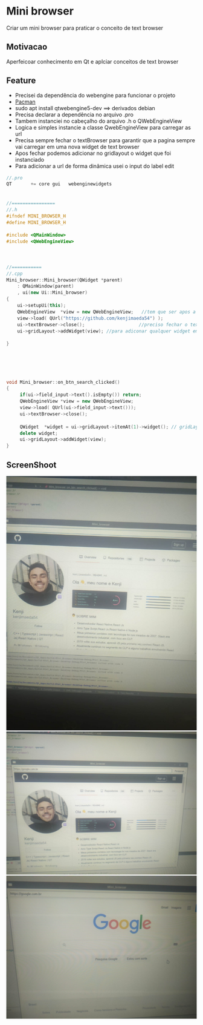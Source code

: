 # Mini browser
Criar um mini browser para praticar o conceito de text browser


## Motivacao 
Aperfeicoar conhecimento em Qt e aplciar conceitos de text browser


## Feature
- Precisei da dependência do webengine para funcionar o projeto
- [Pacman](https://archlinux.org/packages/extra/x86_64/qt5-webengine/)
- sudo apt install qtwebengine5-dev ==> derivados debian
- Precisa declarar a dependência no arquivo .pro
- Tambem instanciei no cabeçalho do arquivo .h o QWebEngineView
- Logica e simples instancie a classe QwebEngineView para carregar as url
- Precisa sempre fechar o textBrowser para garantir que a pagina sempre vai carregar em uma nova widget de text browser
- Apos fechar podemos  adicionar no gridlayout o widget que foi instanciado 
- Para adicionar a url de forma dinâmica usei o input do label edit



``` c++
//.pro
QT       += core gui   webenginewidgets


//================
//.h
#ifndef MINI_BROWSER_H
#define MINI_BROWSER_H

#include <QMainWindow>
#include <QWebEngineView>



//===========
//.cpp
Mini_browser::Mini_browser(QWidget *parent)
    : QMainWindow(parent)
    , ui(new Ui::Mini_browser)
{
    ui->setupUi(this);
    QWebEngineView  *view = new QWebEngineView;   //tem que ser apos a ui foi instanciada
    view->load( QUrl("https://github.com/kenjimaeda54") );
    ui->textBrowser->close();                    //preciso fechar o textBrowser so apos isto conseguira inicia
    ui->gridLayout->addWidget(view); //para adiconar qualquer widget em um layou no formato grid

}





void Mini_browser::on_btn_search_clicked()
{
     if(ui->field_input->text().isEmpty()) return;
     QWebEngineView *view = new QWebEngineView;
     view->load( QUrl(ui->field_input->text()));
     ui->textBrowser->close();

     QWidget  *widget = ui->gridLayout->itemAt(1)->widget(); // gridLayout e uma colecao com os layout,estou pegando a primeira posicao e deletando,intemAt e uma funcao dos container
     delete widget;
     ui->gridLayout->addWidget(view);
}

```


##
## ScreenShoot

![home.jpeg](https://github.com/kenjimaeda54/mini-browser-Qt/blob/develop/home.jpeg)
![search.jpeg](https://github.com/kenjimaeda54/mini-browser-Qt/blob/develop/search.jpeg)
![google.jpeg](https://github.com/kenjimaeda54/mini-browser-Qt/blob/develop/google.jpeg)







